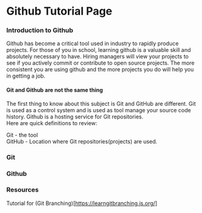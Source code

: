 # Github Tutorial Page

[//]: # (This will be compilation of how I use Git. By no means am I saying this is the only way to use Github)

### Introduction to Github

Github has become a critical tool used in industry to rapidly produce projects. For those of you in school, learning github is a valuable skill and absolutely necessary to have. Hiring managers will view your projects to see if you actively commit or contribute to open source projects. The more consistent you are using github and the more projects you do will help you in getting a job.  

#### Git and Github are not the same thing
The first thing to know about this subject is Git and GitHub are different. Git is used as a control system and is used as tool manage your source code history. Github is a hosting service for Git repositories.  
Here are quick definitions to review:  

Git - the tool  
GitHub - Location where Git repositories(projects) are used.  

### Git

### Github

### Resources

Tutorial for (Git Branching)[https://learngitbranching.js.org/]
